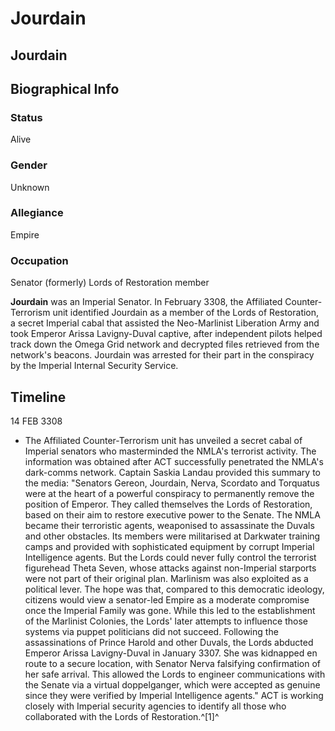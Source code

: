 # Jourdain
## Jourdain

		

## Biographical Info

### Status

Alive

### Gender

Unknown

### Allegiance

Empire

### Occupation

Senator (formerly)
Lords of Restoration member

**Jourdain** was an Imperial Senator. In February 3308, the Affiliated Counter-Terrorism unit identified Jourdain as a member of the Lords of Restoration, a secret Imperial cabal that assisted the Neo-Marlinist Liberation Army and took Emperor Arissa Lavigny-Duval captive, after independent pilots helped track down the Omega Grid network and decrypted files retrieved from the network's beacons. Jourdain was arrested for their part in the conspiracy by the Imperial Internal Security Service.

## Timeline

14 FEB 3308

- The Affiliated Counter-Terrorism unit has unveiled a secret cabal of Imperial senators who masterminded the NMLA's terrorist activity. The information was obtained after ACT successfully penetrated the NMLA's dark-comms network. Captain Saskia Landau provided this summary to the media: "Senators Gereon, Jourdain, Nerva, Scordato and Torquatus were at the heart of a powerful conspiracy to permanently remove the position of Emperor. They called themselves the Lords of Restoration, based on their aim to restore executive power to the Senate. The NMLA became their terroristic agents, weaponised to assassinate the Duvals and other obstacles. Its members were militarised at Darkwater training camps and provided with sophisticated equipment by corrupt Imperial Intelligence agents. But the Lords could never fully control the terrorist figurehead Theta Seven, whose attacks against non-Imperial starports were not part of their original plan. Marlinism was also exploited as a political lever. The hope was that, compared to this democratic ideology, citizens would view a senator-led Empire as a moderate compromise once the Imperial Family was gone. While this led to the establishment of the Marlinist Colonies, the Lords' later attempts to influence those systems via puppet politicians did not succeed. Following the assassinations of Prince Harold and other Duvals, the Lords abducted Emperor Arissa Lavigny-Duval in January 3307. She was kidnapped en route to a secure location, with Senator Nerva falsifying confirmation of her safe arrival. This allowed the Lords to engineer communications with the Senate via a virtual doppelganger, which were accepted as genuine since they were verified by Imperial Intelligence agents." ACT is working closely with Imperial security agencies to identify all those who collaborated with the Lords of Restoration.^[1]^